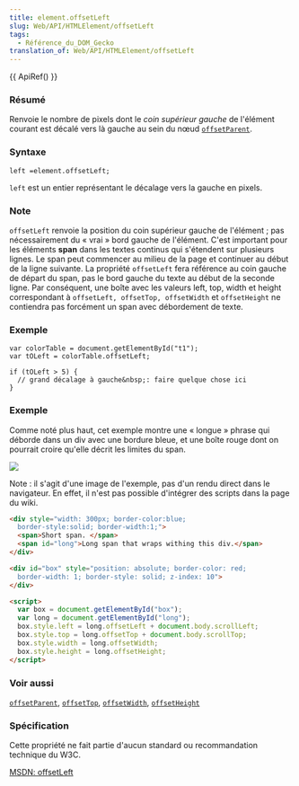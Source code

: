 ```yaml
---
title: element.offsetLeft
slug: Web/API/HTMLElement/offsetLeft
tags:
  - Référence_du_DOM_Gecko
translation_of: Web/API/HTMLElement/offsetLeft
---
```

{{ ApiRef() }}

### Résumé

Renvoie le nombre de pixels dont le
_coin supérieur gauche_
de l'élément courant est décalé vers là gauche au sein du nœud [`offsetParent`](fr/DOM/element.offsetParent).

### Syntaxe

    left =element.offsetLeft;

`left` est un entier représentant le décalage vers la gauche en pixels.

### Note

`offsetLeft` renvoie la position du coin supérieur gauche de l'élément&nbsp;; pas nécessairement du «&nbsp;vrai&nbsp;» bord gauche de l'élément. C'est important pour les éléments **span** dans les textes continus qui s'étendent sur plusieurs lignes. Le span peut commencer au milieu de la page et continuer au début de la ligne suivante. La propriété `offsetLeft` fera référence au coin gauche de départ du span, pas le bord gauche du texte au début de la seconde ligne. Par conséquent, une boîte avec les valeurs left, top, width et height correspondant à `offsetLeft, offsetTop, offsetWidth` et `offsetHeight` ne contiendra pas forcément un span avec débordement de texte.

### Exemple

    var colorTable = document.getElementById("t1");
    var tOLeft = colorTable.offsetLeft;

    if (tOLeft > 5) {
      // grand décalage à gauche&nbsp;: faire quelque chose ici
    }

### Exemple

Comme noté plus haut, cet exemple montre une «&nbsp;longue&nbsp;» phrase qui déborde dans un div avec une bordure bleue, et une boîte rouge dont on pourrait croire qu'elle décrit les limites du span.

![](offsetleft.jpg)

Note&nbsp;: il s'agit d'une image de l'exemple, pas d'un rendu direct dans le navigateur. En effet, il n'est pas possible d'intégrer des scripts dans la page du wiki.

```html
<div style="width: 300px; border-color:blue;
  border-style:solid; border-width:1;">
  <span>Short span. </span>
  <span id="long">Long span that wraps withing this div.</span>
</div>

<div id="box" style="position: absolute; border-color: red;
  border-width: 1; border-style: solid; z-index: 10">
</div>

<script>
  var box = document.getElementById("box");
  var long = document.getElementById("long");
  box.style.left = long.offsetLeft + document.body.scrollLeft;
  box.style.top = long.offsetTop + document.body.scrollTop;
  box.style.width = long.offsetWidth;
  box.style.height = long.offsetHeight;
</script>
```

### Voir aussi

[`offsetParent`](fr/DOM/element.offsetParent), [`offsetTop`](fr/DOM/element.offsetTop), [`offsetWidth`](fr/DOM/element.offsetWidth), [`offsetHeight`](fr/DOM/element.offsetHeight)

### Spécification

Cette propriété ne fait partie d'aucun standard ou recommandation technique du W3C.

[MSDN: offsetLeft](http://msdn.microsoft.com/workshop/author/dhtml/reference/properties/offsetleft.asp)
